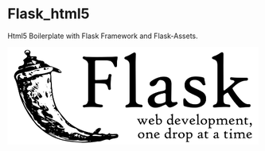 
[logo]: https://github.com/wilton-cruz/Flask_html5/blob/Flask_html5/static/img/flask.png "Flask logo"

[logo]: https://github.com/wilton-cruz/Flask_html5/blob/Flask_html5/static/img/html5_boilerplate.png "html5 Logo"

# Flask_html5
Html5 Boilerplate with Flask Framework and Flask-Assets.

![alt text][logo]
